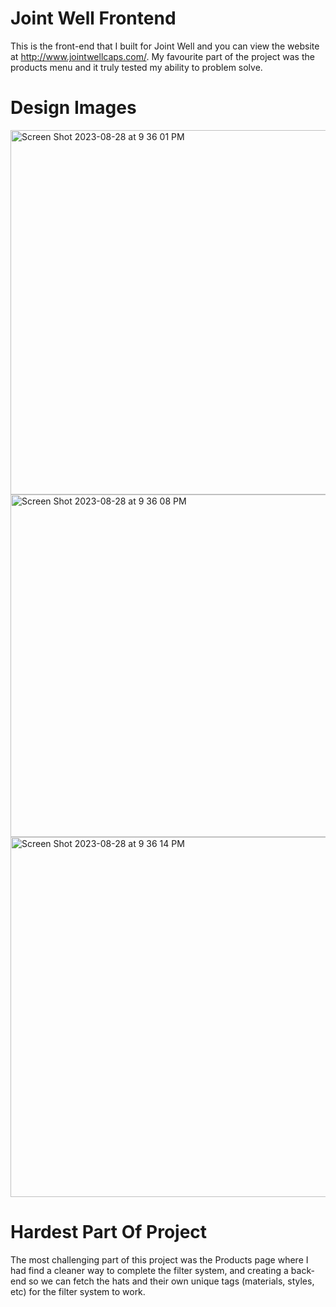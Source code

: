 # Joint Well Frontend

This is the front-end that I built for Joint Well and you can view the website at http://www.jointwellcaps.com/. My favourite part of the project was the products menu and it truly tested my ability to problem solve.


# Design Images

<img width="583" alt="Screen Shot 2023-08-28 at 9 36 01 PM" src="https://github.com/b718/jointwell-frontend/assets/56049467/9fe61863-fb52-4768-998c-489b566684f1">
<img width="548" alt="Screen Shot 2023-08-28 at 9 36 08 PM" src="https://github.com/b718/jointwell-frontend/assets/56049467/f6d63cb7-6a2c-409f-bf78-4c169dd29a98">
<img width="576" alt="Screen Shot 2023-08-28 at 9 36 14 PM" src="https://github.com/b718/jointwell-frontend/assets/56049467/270dac99-7e6b-4bcc-b159-9bd0788214bd">

# Hardest Part Of Project

The most challenging part of this project was the Products page where I had find a cleaner way to complete the filter system, and creating a back-end so we can fetch the hats and their own unique tags (materials, styles, etc) for the filter system to work.
